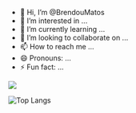 - 👋 Hi, I’m @BrendouMatos
- 👀 I’m interested in ...
- 🌱 I’m currently learning ...
- 💞️ I’m looking to collaborate on ...
- 📫 How to reach me ...
- 😄 Pronouns: ...
- ⚡ Fun fact: ...

<!---
BrendouMatos/BrendouMatos is a ✨ special ✨ repository because its `README.md` (this file) appears on your GitHub profile.
You can click the Preview link to take a look at your changes.
--->

<picture>
  <source
    srcset="https://github-readme-stats.vercel.app/api?username=brendoumatos&show_icons=true&theme=dark"
    media="(prefers-color-scheme: dark)"
  />
  <source
    srcset="https://github-readme-stats.vercel.app/api?username=brendoumatos&show_icons=true"
    media="(prefers-color-scheme: light), (prefers-color-scheme: no-preference)"
  />
  <img src="https://github-readme-stats.vercel.app/api?username=brendoumatos&show_icons=true" />
</picture>

![Top Langs](https://github-readme-stats.vercel.app/api/top-langs/?username=brendoumatos&layout=compact)

